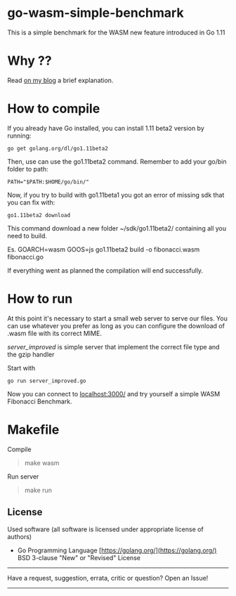 # go-wasm-simple-benchmark
This is a simple benchmark for the WASM new feature introduced in Go 1.11

# Why ??

Read [on my blog](https://blog.m4dfry.space/posts/go-wasm-benchmark/) a brief explanation.

# How to compile

If you already have Go installed, you can install 1.11 beta2 version by running:

	go get golang.org/dl/go1.11beta2

Then, use can use the go1.11beta2 command. Remember to add your go/bin folder to path:

	PATH="$PATH:$HOME/go/bin/"

Now, if you try to build with go1.11beta1 you got an error of missing sdk that you can fix with:

	go1.11beta2 download

This command download a new folder ~/sdk/go1.11beta2/ containing all you need to build.

Es.
	GOARCH=wasm GOOS=js go1.11beta2  build -o fibonacci.wasm fibonacci.go

If everything went as planned the compilation will end successfully.

# How to run

At this point it's necessary to start a small web server to serve our files.
You can use whatever you prefer as long as you can configure the download of .wasm file with its correct MIME.

*server_improved* is simple server that implement the correct file type and the gzip handler

Start with

	go run server_improved.go

Now you can connect to [localhost:3000/](localhost:3000/) and try yourself a simple WASM Fibonacci Benchmark.

# Makefile
Compile
> make wasm

Run server
> make run

## License

Used software (all software is licensed under appropriate license of authors)
*  Go Programming Language [https://golang.org/](https://golang.org/) BSD 3-clause "New" or "Revised" License

---

Have a request, suggestion, errata, critic or question? Open an Issue!

---
